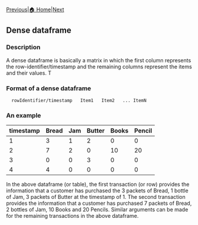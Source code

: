 [Previous](timeSeries.html)|[🏠 Home](index.html)|[Next](sparseDataFrame.html)


## Dense dataframe

### Description
A dense dataframe is basically a  matrix in which the first column represents the row-identifier/timestamp
and the remaining columns represent the items and their values. T

### Format of a dense dataframe 

      rowIdentifier/timestamp   Item1   Item2   ... ItemN

### An example 

  timestamp | Bread | Jam | Butter | Books | Pencil
  ---------|-----|---|------|---|------
    1| 3 | 1| 2|0 |0
    2|7|2|0|10|20
    3|0|0|3|0|0
    4|4|0|0|0|0

In the above dataframe (or table), the first transaction (or row) provides the information that a customer has purchased the 3 packets 
of Bread, 1 bottle of Jam, 3 packets of Butter at the timestamp of 1. The second transaction provides the information
that a customer has purchased 7 packets of Bread, 2 bottles of Jam, 10 Books and 20 Pencils. Similar arguments can be 
made for the remaining transactions in the above dataframe.
